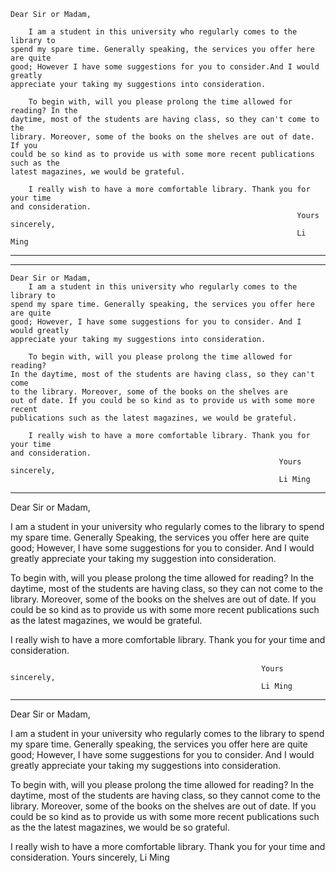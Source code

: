 ```
Dear Sir or Madam,

    I am a student in this university who regularly comes to the library to
spend my spare time. Generally speaking, the services you offer here are quite
good; However I have some suggestions for you to consider.And I would greatly
appreciate your taking my suggestions into consideration.

    To begin with, will you please prolong the time allowed for reading? In the
daytime, most of the students are having class, so they can't come to the 
library. Moreover, some of the books on the shelves are out of date. If you
could be so kind as to provide us with some more recent publications such as the
latest magazines, we would be grateful.

    I really wish to have a more comfortable library. Thank you for your time
and consideration.
                                                                Yours sincerely,
                                                                Li Ming
```
---


---
```
Dear Sir or Madam,
    I am a student in this university who regularly comes to the library to 
spend my spare time. Generally speaking, the services you offer here are quite 
good; However, I have some suggestions for you to consider. And I would greatly 
appreciate your taking my suggestions into consideration.

    To begin with, will you please prolong the time allowed for reading?
In the daytime, most of the students are having class, so they can't come
to the library. Moreover, some of the books on the shelves are
out of date. If you could be so kind as to provide us with some more recent
publications such as the latest magazines, we would be grateful.

    I really wish to have a more comfortable library. Thank you for your time
and consideration.
                                                            Yours sincerely,
                                                            Li Ming
```


---

Dear Sir or Madam,  

I am a student in your university who regularly comes to the library to spend
my spare time. Generally Speaking, the services you offer here are quite good; However,
I have some suggestions for you to consider. And I would greatly appreciate your taking
my suggestion into consideration.

To begin with, will you please prolong the time allowed for reading? In the daytime,
most of the students are having class, so they can not come to the library.
Moreover, some of the books on the shelves are out of date. If you could be so kind 
as to provide us with some more recent publications such as the latest magazines,
we would be grateful.

I really wish to have a more comfortable library. Thank you for your time and consideration.  

                                                            Yours sincerely,
                                                            Li Ming


***


Dear Sir or Madam,  

I am a student in your university who regularly comes to the library to spend my spare time. Generally speaking, the services you offer here are quite good; However, I have some suggestions for you to consider. And I would greatly appreciate your taking my suggestions into consideration.

To begin with, will you please prolong the time allowed for reading? In the daytime, most of the students are having class, so they cannot come to the library. Moreover, some of the books on the shelves are out of date. If you could be so kind as to provide us with some more recent publications such as the the latest magazines, we would be so grateful.

I really wish to have a more comfortable library. Thank you for your time and consideration.
                                                    Yours sincerely,
                                                    Li Ming








